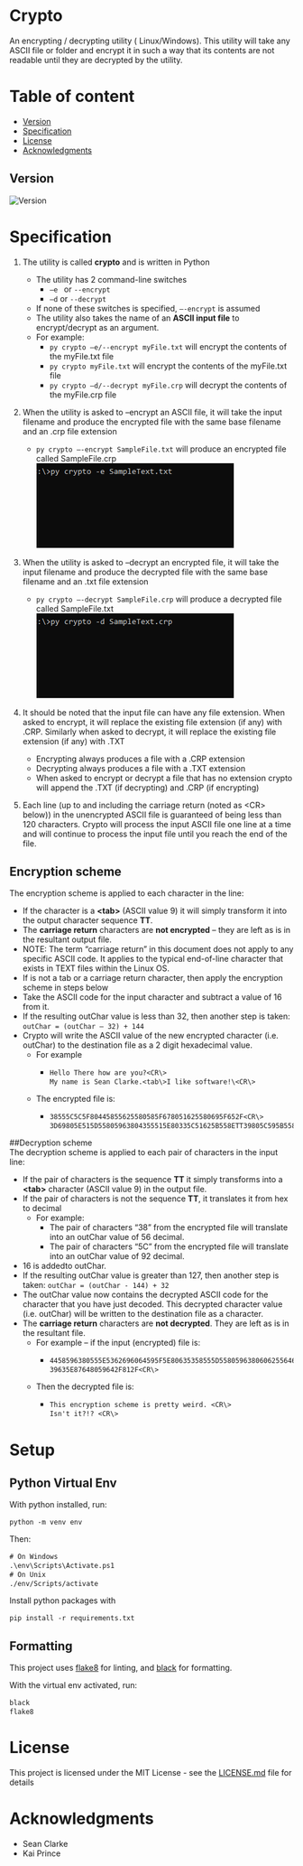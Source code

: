 # Crypto

An encrypting / decrypting utility ( Linux/Windows). This utility will take any
ASCII file or folder and encrypt it in such a way that its contents are
not readable until they are decrypted by the utility.

# Table of content

- [Version](#version)
- [Specification](#specification)
- [License](#License)
- [Acknowledgments](#Acknowledgments)

## Version

![Version](https://img.shields.io/badge/Release-v0.5-blue)

# Specification

1. The utility is called **crypto** and is written in Python

   - The utility has 2 command-line switches
     - `–e ` or `--encrypt`
     - `–d` or `--decrypt`
   - If none of these switches is specified, `–-encrypt` is assumed
   - The utility also takes the name of an **ASCII input file** to encrypt/decrypt as an argument.
   - For example:
     - `py crypto –e/--encrypt myFile.txt` will encrypt the contents of the myFile.txt file
     - `py crypto myFile.txt` will encrypt the contents of the myFile.txt file
     - `py crypto –d/--decrypt myFile.crp` will decrypt the contents of the myFile.crp file

2. When the utility is asked to –encrypt an ASCII file, it will take the
   input filename and produce the encrypted file with the same base filename
   and an .crp file extension

   - `py crypto –-encrypt SampleFile.txt` will produce an encrypted file called SampleFile.crp
     ![Encryption Demo](demo/EncryptGif.gif)

3. When the utility is asked to –decrypt an encrypted file, it will take
   the input filename and produce the decrypted file with the same base filename
   and an .txt file extension

   - `py crypto –-decrypt SampleFile.crp` will produce a decrypted file called SampleFile.txt
     ![Decryption Demo](demo/DecryptGif.gif)

4. It should be noted that the input file can have any file extension. When asked to encrypt,
   it will replace the existing file extension (if any) with .CRP.
   Similarly when asked to decrypt, it will replace the existing file extension (if any) with .TXT
   - Encrypting always produces a file with a .CRP extension
   - Decrypting always produces a file with a .TXT extension
   - When asked to encrypt or decrypt a file that has no extension crypto
     will append the .TXT (if decrypting) and .CRP (if encrypting)
5. Each line (up to and including the carriage return (noted as <CR\> below))
   in the unencrypted ASCII file is guaranteed of being less than 120 characters.
   Crypto will process the input ASCII file one line at a time
   and will continue to process the input file until you reach the end of the file.

## Encryption scheme

The encryption scheme is applied to each character in the line:

- If the character is a **\<tab\>** (ASCII value 9) it will simply transform it into the output character sequence **TT**.
- The **carriage return** characters are **not encrypted** – they are left as is in the resultant output file.
- NOTE: The term “carriage return” in this document does not apply to any specific ASCII code.
  It applies to the typical end-of-line character that exists in TEXT files within the Linux OS.
- If is not a tab or a carriage return character, then apply the encryption scheme in steps below
- Take the ASCII code for the input character and subtract a value of 16 from it.
- If the resulting outChar value is less than 32, then another step is taken: `outChar = (outChar – 32) + 144`
- Crypto will write the ASCII value of the new encrypted character
  (i.e. outChar) to the destination file as a 2 digit hexadecimal value.
  - For example
    - ```
      Hello There how are you?<CR\>
      My name is Sean Clarke.<tab\>I like software!\<CR\>
      ```
  - The encrypted file is:
    - ```
      38555C5C5F80445855625580585F678051625580695F652F<CR\>
      3D69805E515D55805963804355515E80335C51625B558ETT39805C595B5580635F56646751625581<CR\>
      ```

##Decryption scheme  
The decryption scheme is applied to each pair of characters in the input line:

- If the pair of characters is the sequence **TT**
  it simply transforms into a **<tab\>** character (ASCII value 9) in the output file.
- If the pair of characters is not the sequence **TT**, it translates it from hex to decimal
  - For example:
    - The pair of characters “38” from the encrypted file will translate into an outChar value of 56 decimal.
    - The pair of characters “5C” from the encrypted file will translate into an outChar value of 92 decimal.
- 16 is addedto outChar.
- If the resulting outChar value is greater than 127,
  then another step is taken: `outChar = (outChar - 144) + 32`
- The outChar value now contains the decrypted ASCII code for the character that you have just decoded.
  This decrypted character value (i.e. outChar) will be written to the destination file as a character.
- The **carriage return** characters are **not decrypted**. They are left as is in the resultant file.
  - For example – if the input (encrypted) file is:
    - ```
      4458596380555E5362696064595F5E80635358555D55805963806062556464698067555962548E<CR\>
      39635E87648059642F812F<CR\>
      ```
  - Then the decrypted file is:
    - ```
      This encryption scheme is pretty weird. <CR\>
      Isn't it?!? <CR\>
      ```

# Setup

## Python Virtual Env

With python installed, run:

```
python -m venv env
```

Then:

```
# On Windows
.\env\Scripts\Activate.ps1
# On Unix
./env/Scripts/activate
```

Install python packages with

```
pip install -r requirements.txt
```

## Formatting

This project uses [flake8](https://flake8.pycqa.org/en/latest/index.html) for linting, and [black](https://black.readthedocs.io/en/stable/index.html) for formatting.

With the virtual env activated, run:

```
black
flake8
```

# License

This project is licensed under the MIT License - see the
[LICENSE.md](LICENSE.md) file for details

# Acknowledgments

- Sean Clarke
- Kai Prince
